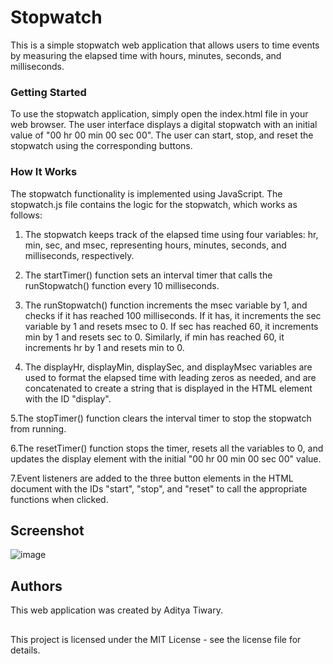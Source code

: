 # Stopwatch

This is a simple stopwatch web application that allows users to time events by measuring the elapsed time with hours, minutes, seconds, and milliseconds.

### Getting Started

To use the stopwatch application, simply open the index.html file in your web browser. The user interface displays a digital stopwatch with an initial value of "00 hr 00 min 00 sec 00". The user can start, stop, and reset the stopwatch using the corresponding buttons.

### How It Works

The stopwatch functionality is implemented using JavaScript. The stopwatch.js file contains the logic for the stopwatch, which works as follows:

1. The stopwatch keeps track of the elapsed time using four variables: hr, min, sec, and msec, representing hours, minutes, seconds, and milliseconds, respectively.


2. The startTimer() function sets an interval timer that calls the runStopwatch() function every 10 milliseconds.


3. The runStopwatch() function increments the msec variable by 1, and checks if it has reached 100 milliseconds. If it has, it increments the sec variable by 1 and resets msec to 0. If sec has reached 60, it increments min by 1 and resets sec to 0. Similarly, if min has reached 60, it increments hr by 1 and resets min to 0.

4. The displayHr, displayMin, displaySec, and displayMsec variables are used to format the elapsed time with leading zeros as needed, and are concatenated to create a string that is displayed in the HTML element with the ID "display".

5.The stopTimer() function clears the interval timer to stop the stopwatch from running.

6.The resetTimer() function stops the timer, resets all the variables to 0, and updates the display element with the initial "00 hr 00 min 00 sec 00" value.

7.Event listeners are added to the three button elements in the HTML document with the IDs "start", "stop", and "reset" to call the appropriate functions when clicked.

## Screenshot

![image](https://user-images.githubusercontent.com/83766476/233479794-8d7081d0-6870-473b-a95e-ded8612be732.png)


## Authors

This web application was created by Aditya Tiwary.

## 

This project is licensed under the MIT License - see the license file for details.
